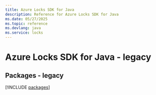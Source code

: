 ```yaml
---
title: Azure Locks SDK for Java
description: Reference for Azure Locks SDK for Java
ms.date: 05/27/2025
ms.topic: reference
ms.devlang: java
ms.service: locks
---
```

# Azure Locks SDK for Java - legacy
## Packages - legacy
[!INCLUDE [packages](locks-index.md)]
